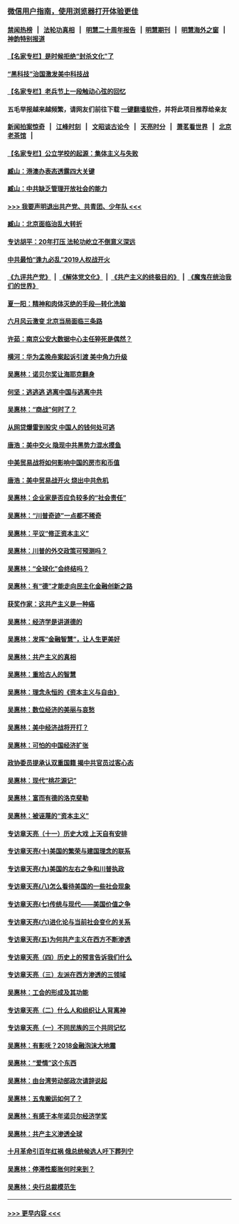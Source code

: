 ### [微信用户指南，使用浏览器打开体验更佳](https://github.com/gfw-breaker/banned-news1/blob/master/indexes/wechat-guide.md?t=0)
#### [禁闻热榜](热点新闻.md?t=0)  &nbsp;&nbsp;|&nbsp;&nbsp; [法轮功真相](https://github.com/gfw-breaker/truth/blob/master/README.md?t=0) &nbsp;&nbsp;|&nbsp;&nbsp; [明慧二十周年报告](https://github.com/gfw-breaker/mh-reports/blob/master/README.md?t=0) &nbsp;&nbsp;|&nbsp;&nbsp;[明慧期刊](https://github.com/gfw-breaker/mh-qikan) &nbsp;&nbsp;|&nbsp;&nbsp; [明慧海外之窗](https://github.com/gfw-breaker/mh-news/blob/master/README.md?t=0) &nbsp;&nbsp;|&nbsp;&nbsp; [神韵特别报道](https://github.com/gfw-breaker/mh-news/blob/master/shenyun.md?t=0)
#### [【名家专栏】是时候拒绝“封杀文化”了](../pages/nsc423/n11814093.md?t=02151744) 
#### [“黑科技”治国激发美中科技战](../pages/nsc423/n11638056.md?t=02151744) 
#### [【名家专栏】老兵节上一段触动心弦的回忆](../pages/nsc423/n11646016.md?t=02151744) 
#### 五毛举报越来越频繁，请网友们前往下载 [一键翻墙软件](https://github.com/gfw-breaker/ssr-accounts)，并将此项目推荐给亲友
#### [新闻拍案惊奇](https://github.com/gfw-breaker/banned-news1/blob/master/pages/link4.md) &nbsp;&nbsp;|&nbsp;&nbsp; [江峰时刻](https://github.com/gfw-breaker/banned-news1/blob/master/pages/link4.md) &nbsp;&nbsp;|&nbsp;&nbsp; [文昭谈古论今](https://github.com/gfw-breaker/banned-news1/blob/master/pages/link4.md) &nbsp;&nbsp;|&nbsp;&nbsp; [天亮时分](https://github.com/gfw-breaker/banned-news1/blob/master/pages/link4.md) &nbsp;&nbsp;|&nbsp;&nbsp; [萧茗看世界](https://github.com/gfw-breaker/banned-news1/blob/master/pages/link4.md) &nbsp;&nbsp;|&nbsp;&nbsp; [北京老茶馆](https://github.com/gfw-breaker/banned-news1/blob/master/pages/link4.md) &nbsp;&nbsp;|&nbsp;&nbsp; 
#### [【名家专栏】公立学校的起源：集体主义与失败](../pages/nsc423/n11601833.md?t=02151744) 
#### [臧山：港澳办表态透露四大关键](../pages/nsc423/n11421628.md?t=02151744) 
#### [臧山：中共缺乏管理开放社会的能力](../pages/nsc423/n11407457.md?t=02151744) 
#### [>>> 我要声明退出共产党、共青团、少年队 <<<](https://github.com/begood0513/goodnews/blob/master/quit/letter.md) 
#### [臧山：北京面临治乱大转折](../pages/nsc423/n11406895.md?t=02151744) 
#### [专访胡平：20年打压 法轮功屹立不倒意义深远](../pages/nsc423/n11398800.md?t=02151744) 
#### [中共最怕“逢九必乱”2019人权战开火](../pages/nsc423/n11385248.md?t=02151744) 
#### [《九评共产党》](https://github.com/begood0513/9ping.md/blob/master/README.md) &nbsp;|&nbsp; [《解体党文化》](../../../../jtdwh.md/blob/master/README.md)  &nbsp;|&nbsp; [《共产主义的终极目的》](../../../../gczydzjmd.md/blob/master/README.md) &nbsp;|&nbsp; [《魔鬼在统治我们的世界》](../../../../mgztzwmdsj.md/blob/master/README.md) 
#### [夏一阳：精神和肉体灭绝的手段—转化洗脑](../pages/nsc423/n11368250.md?t=02151744) 
#### [六月风云激变 北京当局面临三条路](../pages/nsc423/n11313668.md?t=02151744) 
#### [许茹：南京公安大数据中心主任猝死是偶然？](../pages/nsc423/n11064744.md?t=02151744) 
#### [横河：华为孟晚舟案起诉引渡 美中角力升级](../pages/nsc423/n11027230.md?t=02151744) 
#### [吴惠林：诺贝尔奖让海耶克翻身](../pages/nsc423/n10890049.md?t=02151744) 
#### [何坚：逃逃逃 逃离中国与逃离中共](../pages/nsc423/n10592891.md?t=02151744) 
#### [吴惠林：“商战”何时了？](../pages/nsc423/n10573558.md?t=02151744) 
#### [从网贷爆雷到股灾 中国人的钱何处可逃](../pages/nsc423/n10572800.md?t=02151744) 
#### [唐浩：美中交火 隐现中共黑势力混水摸鱼](../pages/nsc423/n10544040.md?t=02151744) 
#### [中美贸易战将如何影响中国的房市和币值](../pages/nsc423/n10543697.md?t=02151744) 
#### [唐浩：美中贸易战开火 烧出中共危机](../pages/nsc423/n10540126.md?t=02151744) 
#### [吴惠林：企业家是否应负较多的“社会责任”](../pages/nsc423/n10535022.md?t=02151744) 
#### [吴惠林：“川普奇迹”一点都不稀奇](../pages/nsc423/n10512808.md?t=02151744) 
#### [吴惠林：平议“修正资本主义”](../pages/nsc423/n10495724.md?t=02151744) 
#### [吴惠林：川普的外交政策可预测吗？](../pages/nsc423/n10462387.md?t=02151744) 
#### [吴惠林：“全球化”会终结吗？](../pages/nsc423/n10452838.md?t=02151744) 
#### [吴惠林：有“德”才能走向民主化金融创新之路](../pages/nsc423/n10432292.md?t=02151744) 
#### [获奖作家：这共产主义是一种癌](../pages/nsc423/n10431541.md?t=02151744) 
#### [吴惠林：经济学是讲道德的](../pages/nsc423/n10398014.md?t=02151744) 
#### [吴惠林：发挥“金融智慧”，让人生更美好](../pages/nsc423/n10375019.md?t=02151744) 
#### [吴惠林：共产主义的真相](../pages/nsc423/n10351394.md?t=02151744) 
#### [吴惠林：重拾古人的智慧](../pages/nsc423/n10337691.md?t=02151744) 
#### [吴惠林：理念永恒的《资本主义与自由》](../pages/nsc423/n10316274.md?t=02151744) 
#### [吴惠林：数位经济的美丽与哀愁](../pages/nsc423/n10292946.md?t=02151744) 
#### [吴惠林：美中经济战将开打？](../pages/nsc423/n10258825.md?t=02151744) 
#### [吴惠林：可怕的中国经济扩张](../pages/nsc423/n10219147.md?t=02151744) 
#### [政协委员提承认双重国籍 揭中共官员过客心态](../pages/nsc423/n10208809.md?t=02151744) 
#### [吴惠林：现代“桃花源记”](../pages/nsc423/n10185234.md?t=02151744) 
#### [吴惠林：富而有德的洛克斐勒](../pages/nsc423/n10142264.md?t=02151744) 
#### [吴惠林：被诬蔑的“资本主义”](../pages/nsc423/n10124816.md?t=02151744) 
#### [专访章天亮（十一）历史大戏 上天自有安排](../pages/nsc423/n10094905.md?t=02151744) 
#### [专访章天亮(十)美国的繁荣与建国理念的联系](../pages/nsc423/n10094899.md?t=02151744) 
#### [专访章天亮(九)美国的左右之争和川普执政](../pages/nsc423/n10094889.md?t=02151744) 
#### [专访章天亮(八)怎么看待美国的一些社会现象](../pages/nsc423/n10094857.md?t=02151744) 
#### [专访章天亮(七)传统与现代——美国价值之争](../pages/nsc423/n10093140.md?t=02151744) 
#### [专访章天亮(六)进化论与当前社会变化的关系](../pages/nsc423/n10092036.md?t=02151744) 
#### [专访章天亮(五)为何共产主义在西方不断渗透](../pages/nsc423/n10083620.md?t=02151744) 
#### [专访章天亮（四）历史上的预言告诉我们什么](../pages/nsc423/n10083606.md?t=02151744) 
#### [专访章天亮（三）左派在西方渗透的三领域](../pages/nsc423/n10081115.md?t=02151744) 
#### [吴惠林：工会的形成及其功能](../pages/nsc423/n10080633.md?t=02151744) 
#### [专访章天亮（二）什么人和组织让人背离神](../pages/nsc423/n10076637.md?t=02151744) 
#### [专访章天亮（一）不同民族的三个共同记忆](../pages/nsc423/n10074188.md?t=02151744) 
#### [吴惠林：有影呒？2018金融泡沫大地震](../pages/nsc423/n10040534.md?t=02151744) 
#### [吴惠林：“爱情”这个东西](../pages/nsc423/n10019423.md?t=02151744) 
#### [吴惠林：由台湾劳动部政次请辞说起](../pages/nsc423/n9979679.md?t=02151744) 
#### [吴惠林：五鬼搬运如何了？](../pages/nsc423/n9925338.md?t=02151744) 
#### [吴惠林：有感于本年诺贝尔经济学奖](../pages/nsc423/n9871883.md?t=02151744) 
#### [吴惠林：共产主义渗透全球](../pages/nsc423/n9812748.md?t=02151744) 
#### [十月革命引百年红祸 俄总统候选人吁下葬列宁](../pages/nsc423/n9810182.md?t=02151744) 
#### [吴惠林：停滞性膨胀何时来到？](../pages/nsc423/n9764136.md?t=02151744) 
#### [吴惠林：央行总裁模范生](../pages/nsc423/n9728134.md?t=02151744) 

----
#### [ >>> 更早内容 <<< ](../indexes/nsc423-earlier.md)
